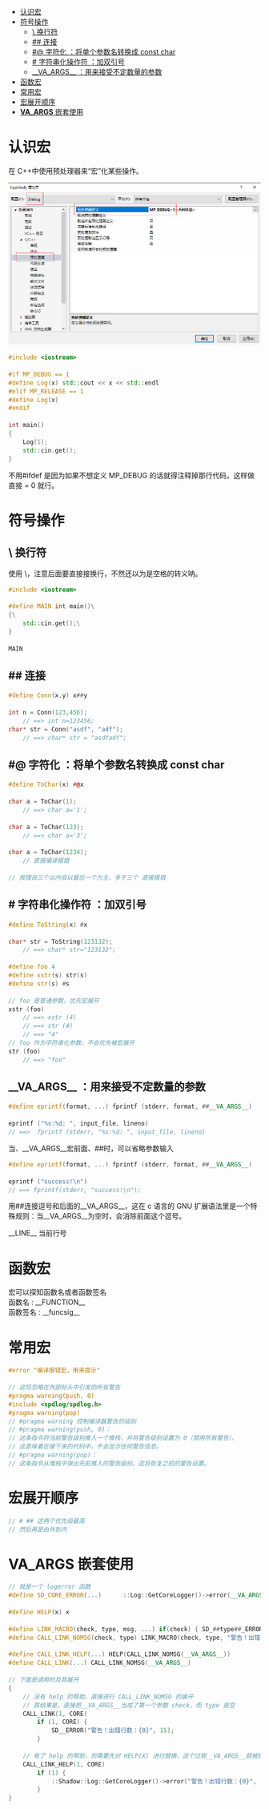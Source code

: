 - [认识宏](#认识宏)
- [符号操作](#符号操作)
  - [\\ 换行符](#-换行符)
  - [## 连接](#-连接)
  - [#@ 字符化 ：将单个参数名转换成 const char](#-字符化-将单个参数名转换成-const-char)
  - [# 字符串化操作符 ：加双引号](#-字符串化操作符-加双引号)
  - [\_\_VA\_ARGS\_\_ ：用来接受不定数量的参数](#__va_args__-用来接受不定数量的参数)
- [函数宏](#函数宏)
- [常用宏](#常用宏)
- [宏展开顺序](#宏展开顺序)
- [__VA\_ARGS__ 嵌套使用](#va_args-嵌套使用)

# 认识宏

在 C++中使用预处理器来“宏”化某些操作。

![](image-13.png)

```Cpp
#include <iostream>

#if MP_DEBUG == 1
#define Log(x) std::cout << x << std::endl
#elif MP_RELEASE == 1
#define Log(x) 
#endif

int main()
{
	Log(1);
	std::cin.get();
}
```

不用#ifdef 是因为如果不想定义 MP_DEBUG 的话就得注释掉那行代码，这样做直接 = 0 就行。

# 符号操作

## \\ 换行符

使用 \\，注意后面要直接接换行，不然还以为是空格的转义呐。

```Cpp
#include <iostream>

#define MAIN int main()\
{\
	std::cin.get();\
}

MAIN
```

## \#\# 连接

```cpp
#define Conn(x,y) x##y

int n = Conn(123,456);
    // ==> int n=123456;
char* str = Conn("asdf", "adf");
	// ==> char* str = "asdfadf";
```

## \#@ 字符化 ：将单个参数名转换成 const char

```Cpp
#define ToChar(x) #@x

char a = ToChar(1);
    // ==> char a='1';

char a = ToChar(123);
    // ==> char a='3';

char a = ToChar(1234);
	// 直接编译报错

// 按理说三个以内会以最后一个为主，多于三个 直接报错
```

## \# 字符串化操作符 ：加双引号

```Cpp
#define ToString(x) #x

char* str = ToString(123132);
	// ==> char* str="123132";

#define foo 4
#define xstr(s) str(s)
#define str(s) #s

// foo 是普通参数，优先宏展开
xstr (foo)
    // ==> xstr (4)
    // ==> str (4)
    // ==> "4"
// foo 作为字符串化参数，不会优先被宏展开
str (foo)
	// ==> "foo"
```

## \_\_VA_ARGS\_\_ ：用来接受不定数量的参数

```Cpp
#define eprintf(format, ...) fprintf (stderr, format, ##__VA_ARGS__)

eprintf ("%s:%d: ", input_file, lineno)
// ==>  fprintf (stderr, "%s:%d: ", input_file, lineno)
```

当、_\_VA_ARGS\_\_宏前面、#\#时，可以省略参数输入
```cpp
#define eprintf(format, ...) fprintf (stderr, format, ##__VA_ARGS__)

eprintf ("success!\n")
// ==> fprintf(stderr, "success!\n");
```
用##连接逗号和后面的__VA_ARGS__，这在 c 语言的 GNU 扩展语法里是一个特殊规则：当__VA_ARGS__为空时，会消除前面这个逗号。

\_\_LINE\_\_   当前行号

# 函数宏

宏可以探知函数名或者函数签名  
函数名 : \_\_FUNCTION\_\_   
函数签名 : \_\_funcsig\_\_   

# 常用宏

```Cpp
#error "编译报错宏，用来提示"

// 这将忽略在外部标头中引发的所有警告
#pragma warning(push, 0)
#include <spdlog/spdlog.h>
#pragma warning(pop)
// #pragma warning 控制编译器警告的级别
// #pragma warning(push, 0)：
// 这条指令将当前警告级别推入一个堆栈，并将警告级别设置为 0（禁用所有警告）。
// 这意味着在接下来的代码中，不会显示任何警告信息。
// #pragma warning(pop)：
// 这条指令从堆栈中弹出先前推入的警告级别。这将恢复之前的警告设置。
```

# 宏展开顺序

```Cpp
// # ## 这两个优先级最高
// 然后再是由外到内
```

# __VA_ARGS__ 嵌套使用

```Cpp
// 就是一个 logerror 函数
#define SD_CORE_ERROR(...)      ::Log::GetCoreLogger()->error(__VA_ARGS__)

#define HELP(x) x

#define LINK_MACRO(check, type, msg, ...) if(check) { SD_##type##_ERROR(msg, __VA_ARGS__); }
#define CALL_LINK_NOMSG(check, type) LINK_MACRO(check, type, "警告！出错行数：{0}", __LINE__)

#define CALL_LINK_HELP(...) HELP(CALL_LINK_NOMSG(__VA_ARGS__))
#define CALL_LINK(...) CALL_LINK_NOMSG(__VA_ARGS__)

// 下面是调用时及其展开
{
	// 没有 help 的帮助，直接进行 CALL_LINK_NOMSG 的展开
	// 其结果是，直接把__VA_ARGS__当成了第一个参数 check，而 type 是空
    CALL_LINK(1, CORE)
        if (1, CORE) {
            SD__ERROR("警告！出错行数：{0}", 15);
        }

	// 有了 help 的帮助，则需要先对 HELP(X) 进行替换，这个过程__VA_ARGS__就被拆分为 1, CORE
    CALL_LINK_HELP(1, CORE)
        if (1) {
            ::Shadow::Log::GetCoreLogger()->error("警告！出错行数：{0}", 20);
        }
}
```